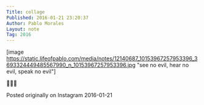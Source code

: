 ```yaml
---
Title: collage
Published: 2016-01-21 23:20:37
Author: Pablo Morales
Layout: note
Tag: 2016
---
```

[image https://static.lifeofpablo.com/media/notes/12140687_10153967257953396_3693324449485567990_n_10153967257953396.jpg "see no evil, hear no evil, speak no evil"]

🙈🙉🙊

Posted originally on Instagram 2016-01-21
